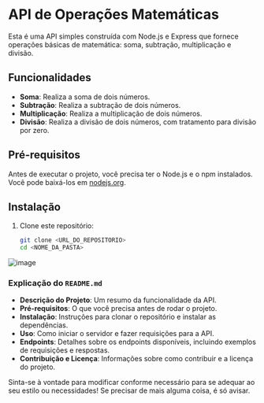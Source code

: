 # API de Operações Matemáticas

Esta é uma API simples construída com Node.js e Express que fornece operações básicas de matemática: soma, subtração, multiplicação e divisão.

## Funcionalidades

- **Soma**: Realiza a soma de dois números.
- **Subtração**: Realiza a subtração de dois números.
- **Multiplicação**: Realiza a multiplicação de dois números.
- **Divisão**: Realiza a divisão de dois números, com tratamento para divisão por zero.

## Pré-requisitos

Antes de executar o projeto, você precisa ter o Node.js e o npm instalados. Você pode baixá-los em [nodejs.org](https://nodejs.org/).

## Instalação

1. Clone este repositório:
   ```bash
   git clone <URL_DO_REPOSITORIO>
   cd <NOME_DA_PASTA>
![image](https://github.com/user-attachments/assets/696a9c04-7c9e-4b75-84c7-5c86bb682812)


### Explicação do `README.md`

- **Descrição do Projeto**: Um resumo da funcionalidade da API.
- **Pré-requisitos**: O que você precisa antes de rodar o projeto.
- **Instalação**: Instruções para clonar o repositório e instalar as dependências.
- **Uso**: Como iniciar o servidor e fazer requisições para a API.
- **Endpoints**: Detalhes sobre os endpoints disponíveis, incluindo exemplos de requisições e respostas.
- **Contribuição e Licença**: Informações sobre como contribuir e a licença do projeto.

Sinta-se à vontade para modificar conforme necessário para se adequar ao seu estilo ou necessidades! Se precisar de mais alguma coisa, é só avisar.



